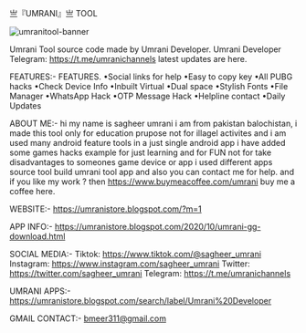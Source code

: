 亗『UMRANI』亗 TOOL

![umranitool-banner](https://github.com/sakhibaloch/UmraniTool/assets/57990730/602ea052-74c5-47ee-90bb-9579e0c14274)


Umrani Tool source code made by Umrani Developer.
Umrani Developer Telegram: https://t.me/umranichannels latest updates are here.

FEATURES:-
FEATURES.
•Social links for help
•Easy to copy key
•All PUBG hacks
•Check Device Info
•Inbuilt Virtual
•Dual space 
•Stylish Fonts 
•File Manager
•WhatsApp Hack
•OTP Message Hack
•Helpline contact
•Daily Updates

ABOUT ME:-
hi my name is sagheer umrani i am from pakistan balochistan, i made this tool only for education prupose not for illagel activites and i am used 
many android feature tools in a just single android app i have added some games hacks example for just learning and for FUN not for take disadvantages to someones 
game device or app i used different apps source tool build umrani tool app and also you can contact me for help.
and if you like my work ? then https://www.buymeacoffee.com/umrani buy me a coffee here.

WEBSITE:-
https://umranistore.blogspot.com/?m=1

APP INFO:-
https://umranistore.blogspot.com/2020/10/umrani-gg-download.html

SOCIAL MEDIA:-
Tiktok: https://www.tiktok.com/@sagheer_umrani
Instagram: https://www.instagram.com/sagheer_umrani
Twitter: https://twitter.com/sagheer_umrani
Telegram: https://t.me/umranichannels

UMRANI APPS:-
https://umranistore.blogspot.com/search/label/Umrani%20Developer

GMAIL CONTACT:-
bmeer311@gmail.com

